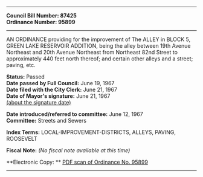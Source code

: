 * * * * *  
  
**Council Bill Number: [](#h0)[](#h2)87425**   
**Ordinance Number: 95899**  
  
* * * * *  
  
AN ORDINANCE providing for the improvement of The ALLEY in BLOCK 5, GREEN LAKE RESERVOIR ADDITION, being the alley between 19th Avenue Northeast and 20th Avenue Northeast from Northeast 82nd Street to approximately 440 feet north thereof; and certain other alleys and a street; paving, etc.  
  
**Status:** Passed   
**Date passed by Full Council:** June 19, 1967   
**Date filed with the City Clerk:** June 21, 1967   
**Date of Mayor's signature:** June 21, 1967   
[(about the signature date)](/~public/approvaldate.htm)   
  
  
**Date introduced/referred to committee:** June 12, 1967   
**Committee:** Streets and Sewers   
  
**Index Terms:** LOCAL-IMPROVEMENT-DISTRICTS, ALLEYS, PAVING, ROOSEVELT  
  
**Fiscal Note:** *(No fiscal note available at this time)*  
  
**Electronic Copy: ** [PDF scan of Ordinance No. 95899](/~archives/Ordinances/Ord_95899.pdf)  
  
* * * * *  
